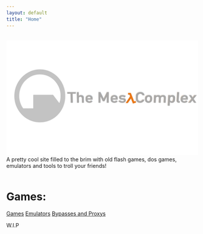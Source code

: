 ```yaml
---
layout: default
title: "Home"
---
```

<br>
<img src="images/bannerlogo.png" alt="bannerlogo" class="bannerlogo">
A pretty cool site filled to the brim with old flash games, dos games, emulators and tools to troll your friends!
<br>
<br>
<h1 class="text-center">Games:</h1>
<a class="text-center" href="games">Games</a>
<a class="text-center" href="emulators">Emulators</a>
<a class="text-center" href="bypass">Bypasses and Proxys</a>





<p>W.I.P</p>

<script>
    document.getElementById("homeNav").classList.add("active");
</script>